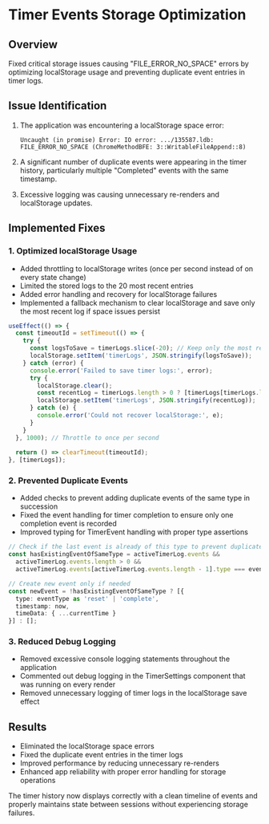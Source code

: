 # Timer Events Storage Optimization

## Overview
Fixed critical storage issues causing "FILE_ERROR_NO_SPACE" errors by optimizing localStorage usage and preventing duplicate event entries in timer logs.

## Issue Identification
1. The application was encountering a localStorage space error:
   ```
   Uncaught (in promise) Error: IO error: .../135587.ldb: FILE_ERROR_NO_SPACE (ChromeMethodBFE: 3::WritableFileAppend::8)
   ```

2. A significant number of duplicate events were appearing in the timer history, particularly multiple "Completed" events with the same timestamp.

3. Excessive logging was causing unnecessary re-renders and localStorage updates.

## Implemented Fixes

### 1. Optimized localStorage Usage
- Added throttling to localStorage writes (once per second instead of on every state change)
- Limited the stored logs to the 20 most recent entries
- Added error handling and recovery for localStorage failures
- Implemented a fallback mechanism to clear localStorage and save only the most recent log if space issues persist

```typescript
useEffect(() => {
  const timeoutId = setTimeout(() => {
    try {
      const logsToSave = timerLogs.slice(-20); // Keep only the most recent 20 logs
      localStorage.setItem('timerLogs', JSON.stringify(logsToSave));
    } catch (error) {
      console.error('Failed to save timer logs:', error);
      try {
        localStorage.clear();
        const recentLog = timerLogs.length > 0 ? [timerLogs[timerLogs.length - 1]] : [];
        localStorage.setItem('timerLogs', JSON.stringify(recentLog));
      } catch (e) {
        console.error('Could not recover localStorage:', e);
      }
    }
  }, 1000); // Throttle to once per second
  
  return () => clearTimeout(timeoutId);
}, [timerLogs]);
```

### 2. Prevented Duplicate Events
- Added checks to prevent adding duplicate events of the same type in succession
- Fixed the event handling for timer completion to ensure only one completion event is recorded
- Improved typing for TimerEvent handling with proper type assertions

```typescript
// Check if the last event is already of this type to prevent duplicates
const hasExistingEventOfSameType = activeTimerLog.events && 
  activeTimerLog.events.length > 0 && 
  activeTimerLog.events[activeTimerLog.events.length - 1].type === eventType;

// Create new event only if needed
const newEvent = !hasExistingEventOfSameType ? [{
  type: eventType as 'reset' | 'complete',
  timestamp: now,
  timeData: { ...currentTime }
}] : [];
```

### 3. Reduced Debug Logging
- Removed excessive console logging statements throughout the application
- Commented out debug logging in the TimerSettings component that was running on every render
- Removed unnecessary logging of timer logs in the localStorage save effect

## Results
- Eliminated the localStorage space errors
- Fixed the duplicate event entries in the timer logs
- Improved performance by reducing unnecessary re-renders
- Enhanced app reliability with proper error handling for storage operations

The timer history now displays correctly with a clean timeline of events and properly maintains state between sessions without experiencing storage failures. 